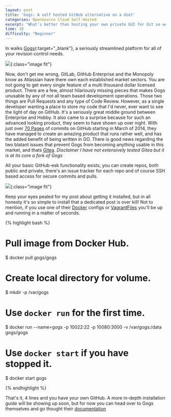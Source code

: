 ```yaml
---
layout: post
title: 'Gogs: A self hosted GitHub alternative on a diet'
categories: OpenSource Cloud Self-Hosted
excerpt: "What's better than hosting your own private GUI for Git so we can keep all of our potentially world ending code from the NSA? Alright, I'll move the tin foil hat the the side for another day. However, when that front end is only consuming 88mb of RAM and the closest competition (cough, cough, GitLab) eats an entire gigabyte before it even finishes starting you know we may have a winner."
time: 10
difficulty: "Beginner"
---
```


In walks [Gogs](https://try.gogs.io/){:target="_blank"}, a seriously streamlined platform for all of your revision control needs.

![](https://puu.sh/jILoV/ea1ff9bb78.png){:class="image fit"}

Now, don't get me wrong, GitLab, GitHub Enterprise and the Monopoly know as Atlassian have there own each established market sectors. You are not going to get every single feature of a multi thousand dollar licensed product. There are a few, almost hilariously missing pieces that makes Gogs unusable by any of not all team based development operations. Those two things are Pull Requests and any type of Code Review. However, as a single developer wanting a place to store my code that I'd never, ever want to see the light of day on GitHub. It's a seriously great middle ground between Enterprise and Hobby.
It also came to a surprise because for such an advanced looking product, they seem to have shown up over night. With just over [70 Pages](https://github.com/gogits/gogs/commits/master?page=76) of commits on GitHub starting in March of 2014, they have managed to create an amazing product that runs rather well, and has the added benefit of being written in GO. There is good news regarding the two blatant issues that prevent Gogs from becoming anything usable in this market, and thats [Gitea](https://github.com/go-gitea/gitea). *Disclaimer I have not extensively tested Gitea but it is at its core a fork of Gogs*

All your basic GitHub-esk functionality exists, you can create repos, both public and private, there's an issue tracker for each repo and of course SSH based access for secure commits and pulls.

![](https://puu.sh/jILnh/c9ea270be7.png){:class="image fit"}

Keep your eyes pealed for my post about getting it installed, but in all honesty it's so simple to install that a dedicated post is over kill! Not to mention, if you use one of their [Docker](https://github.com/gogits/gogs/tree/master/docker) configs or [VagrantFiles](https://github.com/geerlingguy/ansible-vagrant-examples/tree/master/gogs) you'll be up and running in a matter of seconds.

{% highlight bash %}

# Pull image from Docker Hub.
$ docker pull gogs/gogs

# Create local directory for volume.
$ mkdir -p /var/gogs

# Use `docker run` for the first time.
$ docker run --name=gogs -p 10022:22 -p 10080:3000 -v /var/gogs:/data gogs/gogs

# Use `docker start` if you have stopped it.
$ docker start gogs 

{% endhighlight %}

That's it, 4 lines and you have your own GitHub. A more in-depth installation guide will be showing up soon, but for now you can head over to Gogs themselves and go thought their [documentation](http://gogs.io/docs/installation/install_from_binary.html)